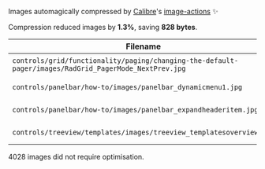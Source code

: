 Images automagically compressed by [Calibre](https://calibreapp.com)'s [image-actions](https://github.com/marketplace/actions/image-actions) ✨

Compression reduced images by <strong>1.3%</strong>, saving <strong>828 bytes</strong>.

| Filename | Before | After | Improvement |
| -------- | ------ | ----- | ----------- |
| <code>controls/grid/functionality/paging/changing-the-default-pager/images/RadGrid_PagerMode_NextPrev.jpg</code> | 3.17 KB | 3.10 KB | -2.2% |
| <code>controls/panelbar/how-to/images/panelbar_dynamicmenu1.jpg</code> | 6.68 KB | 6.61 KB | -1.0% |
| <code>controls/panelbar/how-to/images/panelbar_expandheaderitem.jpg</code> | 23.40 KB | 23.05 KB | -1.5% |
| <code>controls/treeview/templates/images/treeview_templatesoverview.jpg</code> | 27.02 KB | 26.70 KB | -1.2% |


4028 images did not require optimisation.

